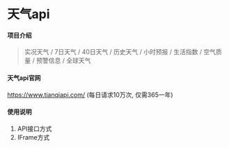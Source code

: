 # 天气api

#### 项目介绍

> 实况天气 / 7日天气 / 40日天气 / 历史天气 / 小时预报 / 生活指数 / 空气质量 / 预警信息 / 全球天气


#### 天气api官网

https://www.tianqiapi.com/
(每日请求10万次, 仅需365一年)

#### 使用说明

1. API接口方式
2. IFrame方式
